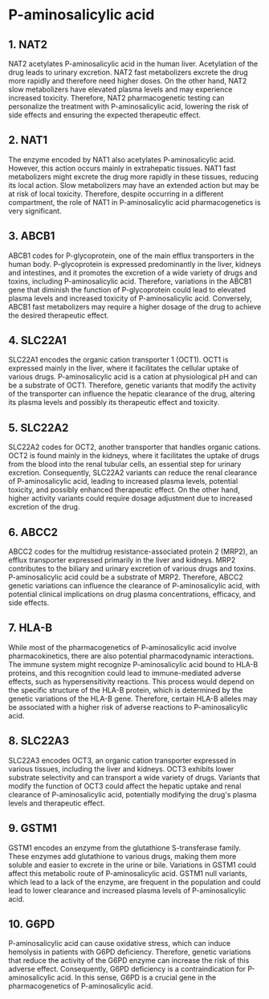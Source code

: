 # P-aminosalicylic acid

## 1. NAT2
NAT2 acetylates P-aminosalicylic acid in the human liver. Acetylation of the drug leads to urinary excretion. NAT2 fast metabolizers excrete the drug more rapidly and therefore need higher doses. On the other hand, NAT2 slow metabolizers have elevated plasma levels and may experience increased toxicity. Therefore, NAT2 pharmacogenetic testing can personalize the treatment with P-aminosalicylic acid, lowering the risk of side effects and ensuring the expected therapeutic effect.

## 2. NAT1
The enzyme encoded by NAT1 also acetylates P-aminosalicylic acid. However, this action occurs mainly in extrahepatic tissues. NAT1 fast metabolizers might excrete the drug more rapidly in these tissues, reducing its local action. Slow metabolizers may have an extended action but may be at risk of local toxicity. Therefore, despite occurring in a different compartment, the role of NAT1 in P-aminosalicylic acid pharmacogenetics is very significant.

## 3. ABCB1
ABCB1 codes for P-glycoprotein, one of the main efflux transporters in the human body. P-glycoprotein is expressed predominantly in the liver, kidneys and intestines, and it promotes the excretion of a wide variety of drugs and toxins, including P-aminosalicylic acid. Therefore, variations in the ABCB1 gene that diminish the function of P-glycoprotein could lead to elevated plasma levels and increased toxicity of P-aminosalicylic acid. Conversely, ABCB1 fast metabolizers may require a higher dosage of the drug to achieve the desired therapeutic effect.

## 4. SLC22A1
SLC22A1 encodes the organic cation transporter 1 (OCT1). OCT1 is expressed mainly in the liver, where it facilitates the cellular uptake of various drugs. P-aminosalicylic acid is a cation at physiological pH and can be a substrate of OCT1. Therefore, genetic variants that modify the activity of the transporter can influence the hepatic clearance of the drug, altering its plasma levels and possibly its therapeutic effect and toxicity.

## 5. SLC22A2
SLC22A2 codes for OCT2, another transporter that handles organic cations. OCT2 is found mainly in the kidneys, where it facilitates the uptake of drugs from the blood into the renal tubular cells, an essential step for urinary excretion. Consequently, SLC22A2 variants can reduce the renal clearance of P-aminosalicylic acid, leading to increased plasma levels, potential toxicity, and possibly enhanced therapeutic effect. On the other hand, higher activity variants could require dosage adjustment due to increased excretion of the drug.

## 6. ABCC2
ABCC2 codes for the multidrug resistance-associated protein 2 (MRP2), an efflux transporter expressed primarily in the liver and kidneys. MRP2 contributes to the biliary and urinary excretion of various drugs and toxins. P-aminosalicylic acid could be a substrate of MRP2. Therefore, ABCC2 genetic variations can influence the clearance of P-aminosalicylic acid, with potential clinical implications on drug plasma concentrations, efficacy, and side effects.

## 7. HLA-B
While most of the pharmacogenetics of P-aminosalicylic acid involve pharmacokinetics, there are also potential pharmacodynamic interactions. The immune system might recognize P-aminosalicylic acid bound to HLA-B proteins, and this recognition could lead to immune-mediated adverse effects, such as hypersensitivity reactions. This process would depend on the specific structure of the HLA-B protein, which is determined by the genetic variations of the HLA-B gene. Therefore, certain HLA-B alleles may be associated with a higher risk of adverse reactions to P-aminosalicylic acid.

## 8. SLC22A3
SLC22A3 encodes OCT3, an organic cation transporter expressed in various tissues, including the liver and kidneys. OCT3 exhibits lower substrate selectivity and can transport a wide variety of drugs. Variants that modify the function of OCT3 could affect the hepatic uptake and renal clearance of P-aminosalicylic acid, potentially modifying the drug's plasma levels and therapeutic effect.

## 9. GSTM1
GSTM1 encodes an enzyme from the glutathione S-transferase family. These enzymes add glutathione to various drugs, making them more soluble and easier to excrete in the urine or bile. Variations in GSTM1 could affect this metabolic route of P-aminosalicylic acid. GSTM1 null variants, which lead to a lack of the enzyme, are frequent in the population and could lead to lower clearance and increased plasma levels of P-aminosalicylic acid.

## 10. G6PD
P-aminosalicylic acid can cause oxidative stress, which can induce hemolysis in patients with G6PD deficiency. Therefore, genetic variations that reduce the activity of the G6PD enzyme can increase the risk of this adverse effect. Consequently, G6PD deficiency is a contraindication for P-aminosalicylic acid. In this sense, G6PD is a crucial gene in the pharmacogenetics of P-aminosalicylic acid.

